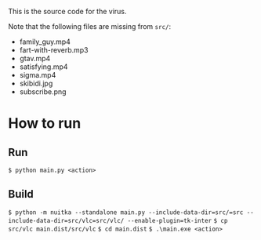 This is the source code for the virus.

Note that the following files are missing from `src/`:
- family_guy.mp4
- fart-with-reverb.mp3
- gtav.mp4
- satisfying.mp4
- sigma.mp4
- skibidi.jpg
- subscribe.png

# How to run
## Run
`$ python main.py <action>`

## Build
`$ python -m nuitka --standalone main.py --include-data-dir=src/=src --include-data-dir=src/vlc=src/vlc/ --enable-plugin=tk-inter`
`$ cp src/vlc main.dist/src/vlc`
`$ cd main.dist`
`$ .\main.exe <action>`